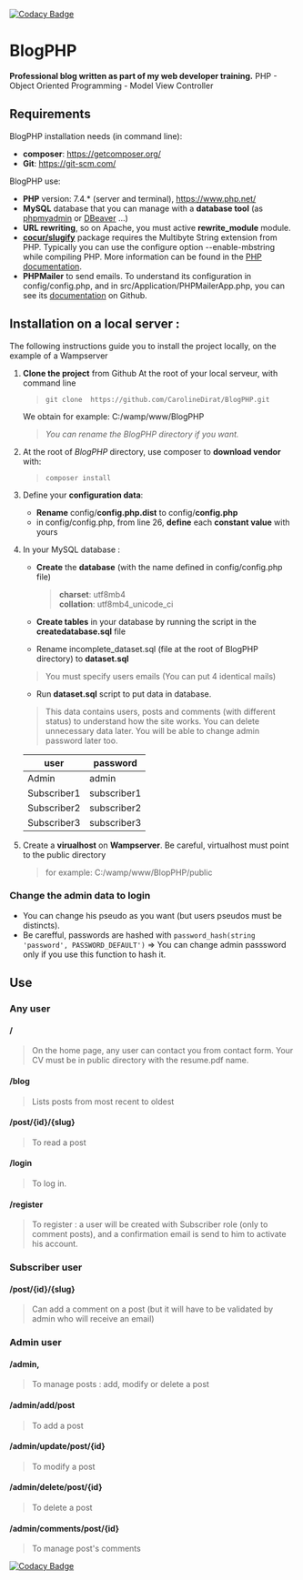 [![Codacy Badge](https://api.codacy.com/project/badge/Grade/8044d672c24c4334b6ddb7926e3ed1f4)](https://app.codacy.com/manual/CarolineDirat/BlogPHP?utm_source=github.com&utm_medium=referral&utm_content=CarolineDirat/BlogPHP&utm_campaign=Badge_Grade_Settings)

# BlogPHP

**Professional blog written as part of my web developer training.**
PHP - Object Oriented Programming - Model View Controller

## Requirements

BlogPHP installation needs (in command line):
- **composer**:  https://getcomposer.org/
- **Git**: https://git-scm.com/

BlogPHP use:
- **PHP** version: 7.4.* (server and terminal), https://www.php.net/
- **MySQL** database that you can manage with a **database tool** (as [phpmyadmin](https://www.phpmyadmin.net/) or [DBeaver](https://dbeaver.io/) ...)
- **URL rewriting**, so on Apache, you must active **rewrite_module** module.
- **[cocur/slugify](https://github.com/cocur/slugify)** package requires the Multibyte String extension from PHP. Typically you can use the configure option --enable-mbstring while compiling PHP. More information can be found in the [PHP documentation](https://www.php.net/manual/en/mbstring.installation.php).
- **PHPMailer** to send emails. To understand its configuration in config/config.php, and in src/Application/PHPMailerApp.php, you can see its [documentation](https://github.com/PHPMailer/PHPMailer#a-simple-example) on Github.

## Installation on a local server :

The following instructions guide you to install the project locally, on the example of a Wampserver

1. **Clone the project** from Github 
   At the root of your local serveur, with command line
   
   > `git clone  https://github.com/CarolineDirat/BlogPHP.git`

   We obtain for example: C:/wamp/www/BlogPHP
   > _You can rename the BlogPHP directory if you want._
   
2. At the root of _BlogPHP_ directory, use composer to **download vendor** with:
   > `composer install`

3. Define your **configuration data**:
   - **Rename** config/**config.php.dist** to config/**config.php**
   - in config/config.php, from line 26, **define** each **constant value** with yours
   
4. In your MySQL database :
   
   - **Create** the **database** (with the name defined in config/config.php file)
        > **charset**: utf8mb4  
        > **collation**: utf8mb4_unicode_ci
  
   - **Create tables** in your database by running the script in the **createdatabase.sql** file 
  
   - Rename incomplete_dataset.sql (file at the root of BlogPHP directory) to **dataset.sql**
    > You must specify users emails (You can put 4 identical mails)

   - Run **dataset.sql** script to put data in database.
   > This data contains users, posts and comments (with different status) to understand how the site works. You can delete unnecessary data later. You will be able to change admin password later too.
   
   user         |  password
   -------------| --------------
   Admin        |  admin
   Subscriber1  |  subscriber1
   Subscriber2  |  subscriber2
   Subscriber3  |  subscriber3

5. Create a **virualhost** on **Wampserver**. 
   Be careful, virtualhost must point to the public directory
   > for example: C:/wamp/www/BlopPHP/public
   
### **Change the admin data to login**
- You can change his pseudo as you want (but users pseudos must be distincts).
- Be carefful, passwords are hashed with `password_hash(string 'password', PASSWORD_DEFAULT')` => You can change admin passsword only if you use this function to hash it.

## Use 

### Any user
#### /
> On the home page, any user can contact you from contact form.
Your CV must be in public directory with the resume.pdf name.
#### /blog    
> Lists posts from most recent to oldest
#### /post/{id}/{slug}
> To read a post
#### /login
> To log in.
#### /register
> To register : a user will be created with Subscriber role (only to comment posts), and a confirmation email is send to him to activate his account.

### Subscriber user
#### /post/{id}/{slug}
> Can add a comment on a post (but it will have to be validated by admin who will receive an email)
### Admin user
#### /admin, 
> To manage posts : add, modify or delete a post
#### /admin/add/post
> To add a post
#### /admin/update/post/{id}
> To modify a post
#### /admin/delete/post/{id}
> To delete a post
#### /admin/comments/post/{id}
> To manage post's comments

[![Codacy Badge](https://app.codacy.com/project/badge/Grade/25ebc61fdc9e40b7b92cab3794831cbb)](https://www.codacy.com/manual/CarolineDirat/BlogPHP?utm_source=github.com&amp;utm_medium=referral&amp;utm_content=CarolineDirat/BlogPHP&amp;utm_campaign=Badge_Grade)
